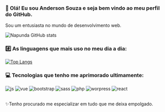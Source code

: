 ### 👋 Olá! Eu sou Anderson Souza e seja bem vindo ao meu perfil do GitHub.
Sou um entusiasta no mundo de desenvolvimento web.

![Napunda GitHub stats](https://github-readme-stats.vercel.app/api?username=napunda&show_icons=true&theme=merko&count_private=true)

### #️⃣ As linguagens que mais uso no meu dia a dia:
[![Top Langs](https://github-readme-stats.vercel.app/api/top-langs/?username=napunda&layout=compact)](https://github.com/anuraghazra/github-readme-stats)

### 💻 Tecnologias que tenho me aprimorado ultimamente:
<div style="display: inline_block">
  <img align="center" alt="js" src="https://img.shields.io/badge/JavaScript-F7DF1E?style=for-the-badge&logo=javascript&logoColor=black" />
  <img align="center" alt="vue" src="https://img.shields.io/badge/Vue.js-35495E?style=for-the-badge&logo=vue.js&logoColor=4FC08D" />
  <img align="center" alt="bootstrap" src="https://img.shields.io/badge/Bootstrap-563D7C?style=for-the-badge&logo=bootstrap&logoColor=white" />
  <img align="center" alt="sass" src="https://img.shields.io/badge/Sass-CC6699?style=for-the-badge&logo=sass&logoColor=white" />
  <img align="center" alt="php" src="https://img.shields.io/badge/PHP-777BB4?style=for-the-badge&logo=php&logoColor=white" />
  <img align="center" alt="worpress" src="https://img.shields.io/badge/Wordpress-21759B?style=for-the-badge&logo=wordpress&logoColor=white" />
    <img align="center" alt="react" src="https://img.shields.io/badge/React-20232A?style=for-the-badge&logo=react&logoColor=61DAFB" />
  
  
</div><br/>

✨Tenho procurado me especializar em tudo que me deixa empolgado.

